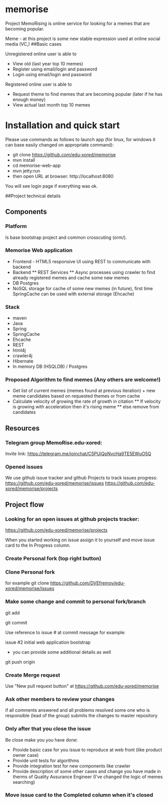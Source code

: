 # memorise

Project MemoRising is online service for looking for a memes that are becoming popular.

Meme - at this project is some new stable expression used at online social media (VC,)
##Basic cases 

Unregistered online user is able to 
* View old (last year top 10 memes)
* Register using email/login and password 
* Login using email/login and password 

Registered online user is able to 
* Request theme to find memes that are becoming popular (later if he has enough money)
* View actual last month top 10 memes


# Installation and quick start 

Please use commands as follows to launch app (for linux, for windows it can base easily changed on appropriate command): 

* git clone https://github.com/edu-xored/memorise
* mvn install 
* cd memorise-web-app
* mvn jetty:run
* then open URL at browser: 
http://localhost:8080

You will see login page if everything was ok.

##Project technical details

## Components
### Platform 

Is base bootstrap project and common crosscuting (orm/). 

### Memorise Web application
* Frontend - HTML5 responsive UI using REST to communicate with backend 
* Backend
** REST Services
** Async processes using crawler to find already registered memes and cache some new memes
* DB Postgres
* NoSQL storage for cache of some new memes (in future), first time SpringCache can be used with external storage (Ehcache)

### Stack 

* maven
* Java 
* Spring 
* SpringCache
* Ehcache
* REST
* html4j
* crawler4j
* Hibernate
* In memory DB (HSQLDB) / Postgres

### Proposed Algorithm to find memes (Any others are welcome!)

* Get list of current memes (memes found at previous iteration) + new meme candidates based on requested themes or from cache
* Calculate velocity of growing the rate of growth in citation
** If velocity is growing with acceleration then it's rising meme
** else remove from candidates 



## Resources
### Telegram group MemoRise.edu-xored:
Invite link: 
https://telegram.me/joinchat/C5PUiQpNvcHa9TE5EWuO5Q

### Opened issues
We use github issue tracker and github Projects to track issues progress:
https://github.com/edu-xored/memorise/issues
https://github.com/edu-xored/memorise/projects

## Project flow
### Looking for an open issues at github projects tracker:
https://github.com/edu-xored/memorise/projects

When you started working on issue assign it to yourself and move issue card to the In Progress column.

### Create Personal fork (top right button)
 
### Clone Personal fork 
for example 
git clone https://github.com/DVEfremov/edu-xored/memorise/issues


### Make some change and commit to personal fork/branch

git add <list of files or dirs> 


git commit


Use reference to issue # at commit message for example:

issue #2 initial web application bootstrap 

- you can provide some additional details as well 

git push origin <branch name>

### Create Merge request

Use "New pull request button" at https://github.com/edu-xored/memorise

 
### Ask other members to review your changes  

if all comments answered and all problems resolved some one who is responsible (lead of the group) submits the changes to master repository
### Only after that you close the issue 
Be close make you you have done:

* Provide basic case for you issue to reproduce at web front (like product owner case) 
* Provide unit tests for algorithms 
* Provide integration test for new components like crawler 
* Provide description of some other cases and change you have made in therms of Quality Assurance Engineer (I've changed the logic of memes searching)

### Move issue card to the Completed column when it's closed
